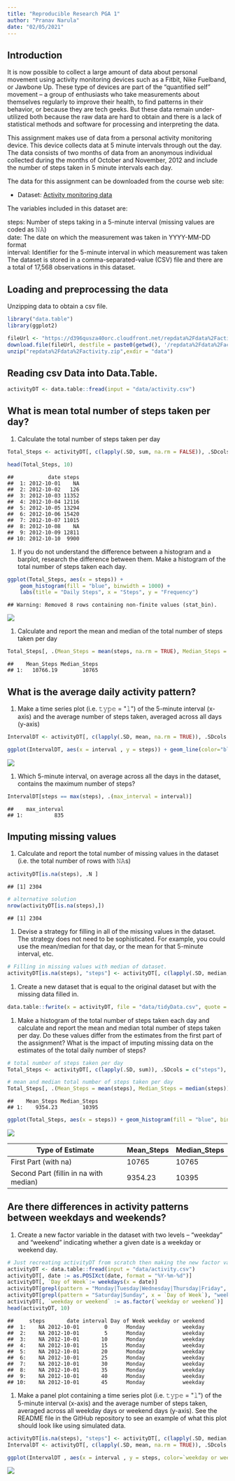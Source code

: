 ```yaml
---
title: "Reproducible Research PGA 1"
author: "Pranav Narula"
date: "02/05/2021"
---
```


Introduction
------------

It is now possible to collect a large amount of data about personal movement using activity monitoring devices such as a Fitbit, Nike Fuelband, or Jawbone Up. These type of devices are part of the “quantified self” movement – a group of enthusiasts who take measurements about themselves regularly to improve their health, to find patterns in their behavior, or because they are tech geeks. But these data remain under-utilized both because the raw data are hard to obtain and there is a lack of statistical methods and software for processing and interpreting the data.

This assignment makes use of data from a personal activity monitoring device. This device collects data at 5 minute intervals through out the day. The data consists of two months of data from an anonymous individual collected during the months of October and November, 2012 and include the number of steps taken in 5 minute intervals each day.

The data for this assignment can be downloaded from the course web site:

-   Dataset: [Activity monitoring data](https://d396qusza40orc.cloudfront.net/repdata%2Fdata%2Factivity.zip)

The variables included in this dataset are:

steps: Number of steps taking in a 5-minute interval (missing values are coded as 𝙽𝙰) </br> date: The date on which the measurement was taken in YYYY-MM-DD format </br> interval: Identifier for the 5-minute interval in which measurement was taken </br> The dataset is stored in a comma-separated-value (CSV) file and there are a total of 17,568 observations in this dataset.

Loading and preprocessing the data
----------------------------------

Unzipping data to obtain a csv file.

``` r
library("data.table")
library(ggplot2)

fileUrl <- "https://d396qusza40orc.cloudfront.net/repdata%2Fdata%2Factivity.zip"
download.file(fileUrl, destfile = paste0(getwd(), '/repdata%2Fdata%2Factivity.zip'), method = "curl")
unzip("repdata%2Fdata%2Factivity.zip",exdir = "data")
```

Reading csv Data into Data.Table.
---------------------------------

``` r
activityDT <- data.table::fread(input = "data/activity.csv")
```

What is mean total number of steps taken per day?
-------------------------------------------------

1.  Calculate the total number of steps taken per day

``` r
Total_Steps <- activityDT[, c(lapply(.SD, sum, na.rm = FALSE)), .SDcols = c("steps"), by = .(date)] 

head(Total_Steps, 10)
```

    ##           date steps
    ##  1: 2012-10-01    NA
    ##  2: 2012-10-02   126
    ##  3: 2012-10-03 11352
    ##  4: 2012-10-04 12116
    ##  5: 2012-10-05 13294
    ##  6: 2012-10-06 15420
    ##  7: 2012-10-07 11015
    ##  8: 2012-10-08    NA
    ##  9: 2012-10-09 12811
    ## 10: 2012-10-10  9900

1.  If you do not understand the difference between a histogram and a barplot, research the difference between them. Make a histogram of the total number of steps taken each day.

``` r
ggplot(Total_Steps, aes(x = steps)) +
    geom_histogram(fill = "blue", binwidth = 1000) +
    labs(title = "Daily Steps", x = "Steps", y = "Frequency")
```

    ## Warning: Removed 8 rows containing non-finite values (stat_bin).

![](https://github.com/mGalarnyk/datasciencecoursera/blob/master/5_Reproducible_Research/project1/%F0%9D%99%BF%F0%9D%99%B0%F0%9D%9F%B7_%F0%9D%9A%9D%F0%9D%9A%8E%F0%9D%9A%96%F0%9D%9A%99%F0%9D%9A%95%F0%9D%9A%8A%F0%9D%9A%9D%F0%9D%9A%8E_files/figure-markdown_github/unnamed-chunk-4-1.png)

1.  Calculate and report the mean and median of the total number of steps taken per day

``` r
Total_Steps[, .(Mean_Steps = mean(steps, na.rm = TRUE), Median_Steps = median(steps, na.rm = TRUE))]
```

    ##    Mean_Steps Median_Steps
    ## 1:   10766.19        10765

What is the average daily activity pattern?
-------------------------------------------

1.  Make a time series plot (i.e. 𝚝𝚢𝚙𝚎 = "𝚕") of the 5-minute interval (x-axis) and the average number of steps taken, averaged across all days (y-axis)

``` r
IntervalDT <- activityDT[, c(lapply(.SD, mean, na.rm = TRUE)), .SDcols = c("steps"), by = .(interval)] 

ggplot(IntervalDT, aes(x = interval , y = steps)) + geom_line(color="blue", size=1) + labs(title = "Avg. Daily Steps", x = "Interval", y = "Avg. Steps per day")
```

![](https://github.com/mGalarnyk/datasciencecoursera/blob/master/5_Reproducible_Research/project1/%F0%9D%99%BF%F0%9D%99%B0%F0%9D%9F%B7_%F0%9D%9A%9D%F0%9D%9A%8E%F0%9D%9A%96%F0%9D%9A%99%F0%9D%9A%95%F0%9D%9A%8A%F0%9D%9A%9D%F0%9D%9A%8E_files/figure-markdown_github/unnamed-chunk-6-1.png)

1.  Which 5-minute interval, on average across all the days in the dataset, contains the maximum number of steps?

``` r
IntervalDT[steps == max(steps), .(max_interval = interval)]
```

    ##    max_interval
    ## 1:          835

Imputing missing values
-----------------------

1.  Calculate and report the total number of missing values in the dataset (i.e. the total number of rows with 𝙽𝙰s)

``` r
activityDT[is.na(steps), .N ]
```

    ## [1] 2304

``` r
# alternative solution
nrow(activityDT[is.na(steps),])
```

    ## [1] 2304

1.  Devise a strategy for filling in all of the missing values in the dataset. The strategy does not need to be sophisticated. For example, you could use the mean/median for that day, or the mean for that 5-minute interval, etc.

``` r
# Filling in missing values with median of dataset. 
activityDT[is.na(steps), "steps"] <- activityDT[, c(lapply(.SD, median, na.rm = TRUE)), .SDcols = c("steps")]
```

1.  Create a new dataset that is equal to the original dataset but with the missing data filled in.

``` r
data.table::fwrite(x = activityDT, file = "data/tidyData.csv", quote = FALSE)
```

1.  Make a histogram of the total number of steps taken each day and calculate and report the mean and median total number of steps taken per day. Do these values differ from the estimates from the first part of the assignment? What is the impact of imputing missing data on the estimates of the total daily number of steps?

``` r
# total number of steps taken per day
Total_Steps <- activityDT[, c(lapply(.SD, sum)), .SDcols = c("steps"), by = .(date)] 

# mean and median total number of steps taken per day
Total_Steps[, .(Mean_Steps = mean(steps), Median_Steps = median(steps))]
```

    ##    Mean_Steps Median_Steps
    ## 1:    9354.23        10395

``` r
ggplot(Total_Steps, aes(x = steps)) + geom_histogram(fill = "blue", binwidth = 1000) + labs(title = "Daily Steps", x = "Steps", y = "Frequency")
```

![](https://github.com/mGalarnyk/datasciencecoursera/blob/master/5_Reproducible_Research/project1/%F0%9D%99%BF%F0%9D%99%B0%F0%9D%9F%B7_%F0%9D%9A%9D%F0%9D%9A%8E%F0%9D%9A%96%F0%9D%9A%99%F0%9D%9A%95%F0%9D%9A%8A%F0%9D%9A%9D%F0%9D%9A%8E_files/figure-markdown_github/unnamed-chunk-11-1.png)

| Type of Estimate                       | Mean\_Steps | Median\_Steps |
|----------------------------------------|-------------|---------------|
| First Part (with na)                   | 10765       | 10765         |
| Second Part (fillin in na with median) | 9354.23     | 10395         |

Are there differences in activity patterns between weekdays and weekends?
-------------------------------------------------------------------------

1.  Create a new factor variable in the dataset with two levels – “weekday” and “weekend” indicating whether a given date is a weekday or weekend day.

``` r
# Just recreating activityDT from scratch then making the new factor variable. (No need to, just want to be clear on what the entire process is.) 
activityDT <- data.table::fread(input = "data/activity.csv")
activityDT[, date := as.POSIXct(date, format = "%Y-%m-%d")]
activityDT[, `Day of Week`:= weekdays(x = date)]
activityDT[grepl(pattern = "Monday|Tuesday|Wednesday|Thursday|Friday", x = `Day of Week`), "weekday or weekend"] <- "weekday"
activityDT[grepl(pattern = "Saturday|Sunday", x = `Day of Week`), "weekday or weekend"] <- "weekend"
activityDT[, `weekday or weekend` := as.factor(`weekday or weekend`)]
head(activityDT, 10)
```

    ##     steps       date interval Day of Week weekday or weekend
    ##  1:    NA 2012-10-01        0      Monday            weekday
    ##  2:    NA 2012-10-01        5      Monday            weekday
    ##  3:    NA 2012-10-01       10      Monday            weekday
    ##  4:    NA 2012-10-01       15      Monday            weekday
    ##  5:    NA 2012-10-01       20      Monday            weekday
    ##  6:    NA 2012-10-01       25      Monday            weekday
    ##  7:    NA 2012-10-01       30      Monday            weekday
    ##  8:    NA 2012-10-01       35      Monday            weekday
    ##  9:    NA 2012-10-01       40      Monday            weekday
    ## 10:    NA 2012-10-01       45      Monday            weekday

1.  Make a panel plot containing a time series plot (i.e. 𝚝𝚢𝚙𝚎 = "𝚕") of the 5-minute interval (x-axis) and the average number of steps taken, averaged across all weekday days or weekend days (y-axis). See the README file in the GitHub repository to see an example of what this plot should look like using simulated data.

``` r
activityDT[is.na(steps), "steps"] <- activityDT[, c(lapply(.SD, median, na.rm = TRUE)), .SDcols = c("steps")]
IntervalDT <- activityDT[, c(lapply(.SD, mean, na.rm = TRUE)), .SDcols = c("steps"), by = .(interval, `weekday or weekend`)] 

ggplot(IntervalDT , aes(x = interval , y = steps, color=`weekday or weekend`)) + geom_line() + labs(title = "Avg. Daily Steps by Weektype", x = "Interval", y = "No. of Steps") + facet_wrap(~`weekday or weekend` , ncol = 1, nrow=2)
```

![](https://github.com/mGalarnyk/datasciencecoursera/blob/master/5_Reproducible_Research/project1/%F0%9D%99%BF%F0%9D%99%B0%F0%9D%9F%B7_%F0%9D%9A%9D%F0%9D%9A%8E%F0%9D%9A%96%F0%9D%9A%99%F0%9D%9A%95%F0%9D%9A%8A%F0%9D%9A%9D%F0%9D%9A%8E_files/figure-markdown_github/unnamed-chunk-13-1.png)
